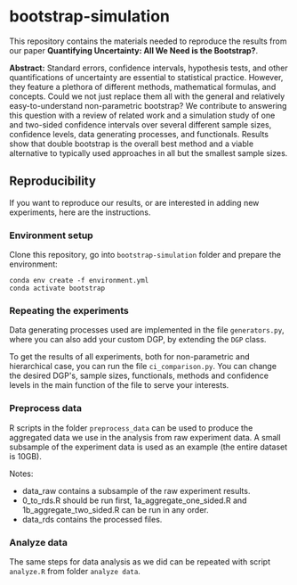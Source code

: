 # bootstrap-simulation

This repository contains the materials needed to reproduce the results from our paper **Quantifying Uncertainty: All We Need is the Bootstrap?**.

**Abstract:** Standard errors, confidence intervals, hypothesis tests, and other quantifications of uncertainty are essential to statistical practice. However, they feature a plethora of different methods, mathematical formulas, and concepts. Could we not just replace them all with the general and relatively easy-to-understand non-parametric bootstrap? We contribute to answering this question with a review of related work and a simulation study of one and two-sided confidence intervals over several different sample sizes, confidence levels, data generating processes, and functionals. Results show that double bootstrap is the overall best method and a viable alternative to typically used approaches in all but the smallest sample sizes.

## Reproducibility
If you want to reproduce our results, or are interested in adding new experiments, here are the instructions.

### Environment setup
Clone this repository, go into `bootstrap-simulation` folder and prepare the environment:
```
conda env create -f environment.yml
conda activate bootstrap
```

### Repeating the experiments
Data generating processes used are implemented in the file `generators.py`, where you can also add your custom DGP, by
extending the `DGP` class. 

To get the results of all experiments, both for non-parametric and hierarchical case, you can run the file 
`ci_comparison.py`. You can change the desired DGP's, sample sizes, functionals, methods and confidence levels in the 
main function of the file to serve your interests.

### Preprocess data
R scripts in the folder `preprocess_data` can be used to produce the aggregated data we use in the analysis from raw 
experiment data. A small subsample of the experiment data is used as an example (the entire dataset is 10GB).

Notes:
- data_raw contains a subsample of the raw experiment results.
- 0_to_rds.R should be run first, 1a_aggregate_one_sided.R and 1b_aggregate_two_sided.R can be run in any order.
- data_rds contains the processed files.

### Analyze data
The same steps for data analysis as we did can be repeated with script `analyze.R` from folder `analyze data`.

